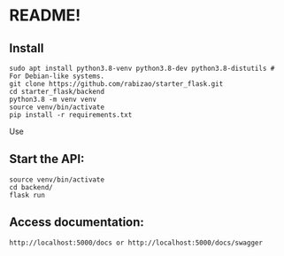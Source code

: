 # README!

Install
-------

    sudo apt install python3.8-venv python3.8-dev python3.8-distutils # For Debian-like systems.
    git clone https://github.com/rabizao/starter_flask.git
    cd starter_flask/backend
    python3.8 -m venv venv
    source venv/bin/activate
    pip install -r requirements.txt

Use

Start the API:
---
    source venv/bin/activate
    cd backend/
    flask run

Access documentation:
---
    http://localhost:5000/docs or http://localhost:5000/docs/swagger
